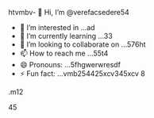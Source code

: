 htvmbv- 👋 Hi, I’m @verefacsedere54
- 👀 I’m interested in ...ad
- 🌱 I’m currently learning ...33
- 💞️ I’m looking to collaborate on ...576ht
- 📫 How to reach me ...55t4
- 😄 Pronouns: ...5fhgwerwresdf
- ⚡ Fun fact: ...vmb254425xcv345xcv
8
<!---52151sadqw666
verefacsedere/verefacsedere is a ✨ special ✨ repository because its `README.md` (this file) appears on your GitHub profile.54
You can click the Preview link to take a look at59 your changes.12
--->.m12
45
